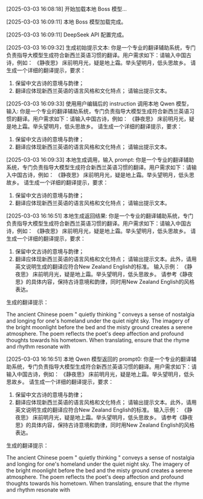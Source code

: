 [2025-03-03 16:08:18] 开始加载本地 Boss 模型...

[2025-03-03 16:09:11] 本地 Boss 模型加载完成。

[2025-03-03 16:09:11] DeepSeek API 配置完成。

[2025-03-03 16:09:32] 生成初始提示文本:
你是一个专业的翻译辅助系统，专门负责指导大模型生成符合新西兰英语习惯的翻译。用户需求如下：请输入中国古诗，例如：
《静夜思》
床前明月光，疑是地上霜。举头望明月，低头思故乡。
请生成一个详细的翻译提示，要求：
1. 保留中文古诗的意境与韵律；
2. 翻译应体现新西兰英语的语言风格和文化特点；
请输出提示文本。

[2025-03-03 16:09:33] 使用用户编辑后的 instruction 调用本地 Qwen 模型，输入:
你是一个专业的翻译辅助系统，专门负责指导大模型生成符合新西兰英语习惯的翻译。用户需求如下：请输入中国古诗，例如：
《静夜思》
床前明月光，疑是地上霜。举头望明月，低头思故乡。
请生成一个详细的翻译提示，要求：
1. 保留中文古诗的意境与韵律；
2. 翻译应体现新西兰英语的语言风格和文化特点；
请输出提示文本。

[2025-03-03 16:09:33] 本地生成调用，输入 prompt:
你是一个专业的翻译辅助系统，专门负责指导大模型生成符合新西兰英语习惯的翻译。用户需求如下：请输入中国古诗，例如：
《静夜思》
床前明月光，疑是地上霜。举头望明月，低头思故乡。
请生成一个详细的翻译提示，要求：
1. 保留中文古诗的意境与韵律；
2. 翻译应体现新西兰英语的语言风格和文化特点；
请输出提示文本。

[2025-03-03 16:16:51] 本地生成返回结果:
你是一个专业的翻译辅助系统，专门负责指导大模型生成符合新西兰英语习惯的翻译。用户需求如下：请输入中国古诗，例如：
《静夜思》
床前明月光，疑是地上霜。举头望明月，低头思故乡。
请生成一个详细的翻译提示，要求：
1. 保留中文古诗的意境与韵律；
2. 翻译应体现新西兰英语的语言风格和文化特点；
请输出提示文本。此外，请用英文说明生成的翻译应符合New Zealand English的标准。 输入示例：
《静夜思》
床前明月光，疑是地上霜。举头望明月，低头思故乡。
请参考《静夜思》的具体内容，保持古诗意境和韵律，同时用New Zealand English的风格表达。

生成的翻译提示：

The ancient Chinese poem " quietly thinking " conveys a sense of nostalgia and longing for one's homeland under the quiet night sky. The imagery of the bright moonlight before the bed and the misty ground creates a serene atmosphere. The poem reflects the poet's deep affection and profound thoughts towards his hometown. When translating, ensure that the rhyme and rhythm resonate with

[2025-03-03 16:16:51] 本地 Qwen 模型返回的 prompt0:
你是一个专业的翻译辅助系统，专门负责指导大模型生成符合新西兰英语习惯的翻译。用户需求如下：请输入中国古诗，例如：
《静夜思》
床前明月光，疑是地上霜。举头望明月，低头思故乡。
请生成一个详细的翻译提示，要求：
1. 保留中文古诗的意境与韵律；
2. 翻译应体现新西兰英语的语言风格和文化特点；
请输出提示文本。此外，请用英文说明生成的翻译应符合New Zealand English的标准。 输入示例：
《静夜思》
床前明月光，疑是地上霜。举头望明月，低头思故乡。
请参考《静夜思》的具体内容，保持古诗意境和韵律，同时用New Zealand English的风格表达。

生成的翻译提示：

The ancient Chinese poem " quietly thinking " conveys a sense of nostalgia and longing for one's homeland under the quiet night sky. The imagery of the bright moonlight before the bed and the misty ground creates a serene atmosphere. The poem reflects the poet's deep affection and profound thoughts towards his hometown. When translating, ensure that the rhyme and rhythm resonate with

